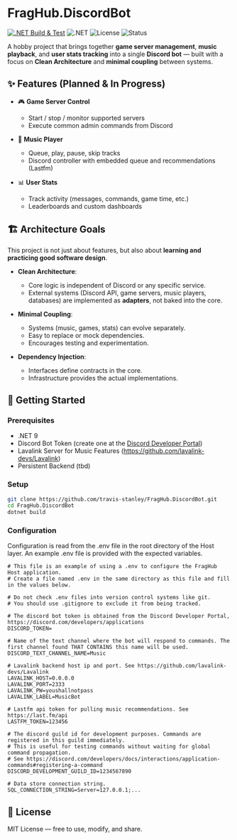 # FragHub.DiscordBot

[![.NET Build & Test](https://github.com/travis-stanley/FragHub.DiscordBot/actions/workflows/dotnet.yml/badge.svg)](https://github.com/travis-stanley/FragHub.DiscordBot/actions/workflows/dotnet.yml)  ![.NET](https://img.shields.io/badge/.NET-9.0-blue)  ![License](https://img.shields.io/badge/license-MIT-lightgrey)  ![Status](https://img.shields.io/badge/status-hobby%20project-orange)

A hobby project that brings together **game server management**, **music playback**, and **user stats tracking** into a single **Discord bot** — built with a focus on **Clean Architecture** and **minimal coupling** between systems.  

## ✨ Features (Planned & In Progress)  
- 🎮 **Game Server Control**  
  - Start / stop / monitor supported servers  
  - Execute common admin commands from Discord  

- 🎵 **Music Player**  
  - Queue, play, pause, skip tracks  
  - Discord controller with embedded queue and recommendations (Lastfm)  

- 📊 **User Stats**  
  - Track activity (messages, commands, game time, etc.)  
  - Leaderboards and custom dashboards  

## 🏗️ Architecture Goals  
This project is not just about features, but also about **learning and practicing good software design**.  

- **Clean Architecture**:  
  - Core logic is independent of Discord or any specific service.  
  - External systems (Discord API, game servers, music players, databases) are implemented as **adapters**, not baked into the core.  

- **Minimal Coupling**:  
  - Systems (music, games, stats) can evolve separately.  
  - Easy to replace or mock dependencies.  
  - Encourages testing and experimentation.  

- **Dependency Injection**:  
  - Interfaces define contracts in the core.  
  - Infrastructure provides the actual implementations.


## 🚀 Getting Started  
### Prerequisites  
- .NET 9
- Discord Bot Token (create one at the [Discord Developer Portal](https://discord.com/developers/applications))
- Lavalink Server for Music Features (https://github.com/lavalink-devs/Lavalink)
- Persistent Backend (tbd)

### Setup  
```bash
git clone https://github.com/travis-stanley/FragHub.DiscordBot.git
cd FragHub.DiscordBot
dotnet build
```

### Configuration
Configuration is read from the .env file in the root directory of the Host layer. An example .env file is provided with the expected variables.
```env
# This file is an example of using a .env to configure the FragHub Host application.
# Create a file named .env in the same directory as this file and fill in the values below.

# Do not check .env files into version control systems like git.
# You should use .gitignore to exclude it from being tracked.

# The discord bot token is obtained from the Discord Developer Portal, https://discord.com/developers/applications
DISCORD_TOKEN=

# Name of the text channel where the bot will respond to commands. The first channel found THAT CONTAINS this name will be used.
DISCORD_TEXT_CHANNEL_NAME=Music

# Lavalink backend host ip and port. See https://github.com/lavalink-devs/Lavalink
LAVALINK_HOST=0.0.0.0
LAVALINK_PORT=2333
LAVALINK_PW=youshallnotpass
LAVALINK_LABEL=MusicBot

# Lastfm api token for pulling music recommendations. See https://last.fm/api
LASTFM_TOKEN=123456

# The discord guild id for development purposes. Commands are registered in this guild immediately.
# This is useful for testing commands without waiting for global command propagation.
# See https://discord.com/developers/docs/interactions/application-commands#registering-a-command
DISCORD_DEVELOPMENT_GUILD_ID=1234567890

# Data store connection string.
SQL_CONNECTION_STRING=Server=127.0.0.1;...
```

## 📜 License
MIT License — free to use, modify, and share.
